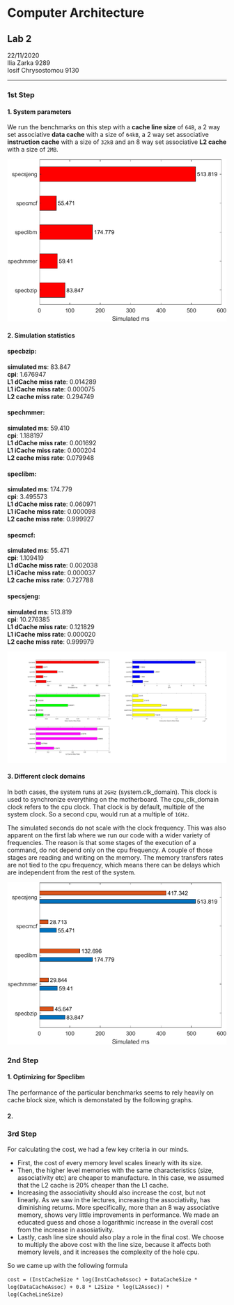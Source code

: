 # Computer Architecture

## Lab 2
22/11/2020\
Ilia Zarka 9289\
Iosif Chrysostomou 9130

---

### 1st Step
#### 1. System parameters

We run the benchmarks on this step with a **cache line size** of `64B`, a 2 way set associative **data cache** with a size of `64kB`, a 2 way set associative **instruction cache** with a size of `32kB` and an 8 way set associative **L2 cache** with a size of `2MB`.

![Simulated Seconds](./images/simms.png)

#### 2. Simulation statistics

#### specbzip:
**simulated ms**: 83.847\
**cpi**: 1.676947\
**L1 dCache miss rate**: 0.014289\
**L1 iCache miss rate**: 0.000075\
**L2 cache miss rate**: 0.294749

#### spechmmer:
**simulated ms**: 59.410\
**cpi**: 1.188197\
**L1 dCache miss rate**: 0.001692\
**L1 iCache miss rate**: 0.000204\
**L2 cache miss rate**: 0.079948

#### speclibm:
**simulated ms**: 174.779\
**cpi**: 3.495573\
**L1 dCache miss rate**: 0.060971\
**L1 iCache miss rate**: 0.000098\
**L2 cache miss rate**: 0.999927

#### specmcf:
**simulated ms**: 55.471\
**cpi**: 1.109419\
**L1 dCache miss rate**: 0.002038\
**L1 iCache miss rate**: 0.000037\
**L2 cache miss rate**: 0.727788

#### specsjeng:
**simulated ms**: 513.819\
**cpi**: 10.276385\
**L1 dCache miss rate**: 0.121829\
**L1 iCache miss rate**: 0.000020\
**L2 cache miss rate**: 0.999979

![Default Settings Results](./images/defaults.png) 

#### 3. Different clock domains

In both cases, the system runs at `2GHz` (system.clk_domain). This clock is used to synchronize everything on the motherboard. The cpu_clk_domain clock refers to the cpu clock. That clock is by default, multiple of the system clock. So a second cpu, would run at a multiple of `1GHz`.

The simulated seconds do not scale with the clock frequency. This was also apparent on the first lab where we run our code with a wider variety of frequencies. The reason is that some stages of the execution of a command, do not depend only on the cpu frequency. A couple of those stages are reading and writing on the memory. The memory transfers rates are not tied to the cpu frequency, which means there can be delays which are independent from the rest of the system.

![Comparing 2GHz and 4GHz](./images/2v4GHz.png)

### 2nd Step
#### 1. Optimizing for Speclibm
The performance of the particular benchmarks seems to rely heavily on cache block size, which is demonstated by the following graphs.
#### 2.

### 3rd Step

For calculating the cost, we had a few key criteria in our minds.

* First, the cost of every memory level scales linearly with its size.
* Then, the higher level memories with the same characteristics (size, associativity etc) are cheaper to manufacture. In this case, we assumed that the L2 cache is 20% cheaper than the L1 cache.
* Increasing the associativity should also increase the cost, but not linearly. As we saw in the lectures, increasing the associativity, has diminishing returns. More specifically, more than an 8 way associative memory, shows very little improvements in performance. We made an educated guess and chose a logarithmic increase in the overall cost from the increase in assosiativity.
* Lastly, cash line size should also play a role in the final cost. We choose to multiply the above cost with the line size, because it affects both memory levels, and it increases the complexity of the hole cpu.

So we came up with the following formula

`cost = (InstCacheSize * log(InstCacheAssoc) + DataCacheSize * log(DataCacheAssoc) + 0.8 * L2Size * log(L2Assoc)) * log(CacheLineSize)`
